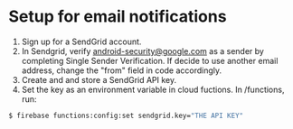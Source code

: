 # Setup for email notifications

1) Sign up for a SendGrid account.
2) In Sendgrid, verify android-security@google.com as a sender by completing Single Sender Verification. If decide to use another email address, change the "from" field in code accordingly.
3) Create and and store a SendGrid API key.
4) Set the key as an  environment variable in cloud fuctions. In /functions, run: 
  ```sh
  $ firebase functions:config:set sendgrid.key="THE API KEY" 
  ```